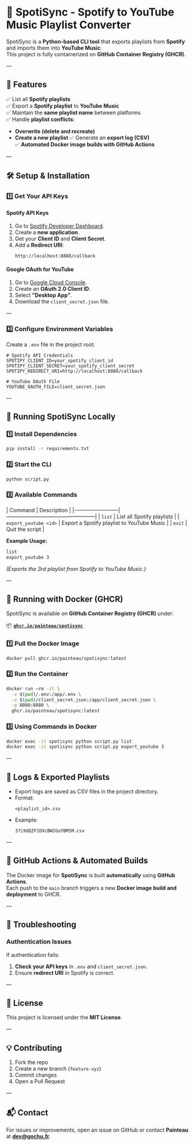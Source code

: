 # 🎵 SpotiSync - Spotify to YouTube Music Playlist Converter

SpotiSync is a **Python-based CLI tool** that exports playlists from **Spotify** and imports them into **YouTube Music**.  
This project is fully containerized on **GitHub Container Registry (GHCR)**.

—

## 📌 Features
✅ List all **Spotify playlists**  
✅ Export a **Spotify playlist** to **YouTube Music**  
✅ Maintain the **same playlist name** between platforms  
✅ Handle **playlist conflicts**:
   - **Overwrite (delete and recreate)**
   - **Create a new playlist**
✅ Generate an **export log (CSV)**  
✅ **Automated Docker image builds with GitHub Actions**  

—

## 🛠 Setup & Installation

### **1️⃣ Get Your API Keys**
#### **Spotify API Keys**
1. Go to [Spotify Developer Dashboard](https://developer.spotify.com/dashboard).
2. Create a **new application**.
3. Get your **Client ID** and **Client Secret**.
4. Add a **Redirect URI**:  
   ```
   http://localhost:8888/callback
   ```

#### **Google OAuth for YouTube**
1. Go to [Google Cloud Console](https://console.cloud.google.com/apis/credentials).
2. Create an **OAuth 2.0 Client ID**.
3. Select **”Desktop App”**.
4. Download the `client_secret.json` file.

—

### **2️⃣ Configure Environment Variables**
Create a `.env` file in the project root:

```
# Spotify API Credentials
SPOTIPY_CLIENT_ID=your_spotify_client_id
SPOTIPY_CLIENT_SECRET=your_spotify_client_secret
SPOTIPY_REDIRECT_URI=http://localhost:8888/callback

# YouTube OAuth File
YOUTUBE_OAUTH_FILE=client_secret.json
```

—

## 🚀 Running SpotiSync Locally

### **1️⃣ Install Dependencies**
```bash
pip install -r requirements.txt
```

### **2️⃣ Start the CLI**
```bash
python script.py
```

### **3️⃣ Available Commands**
| Command                 | Description                                      |
|-————————|—————————————————|
| `list`                 | List all Spotify playlists                        |
| `export_youtube <id>`  | Export a Spotify playlist to YouTube Music        |
| `exit`                 | Quit the script                                   |

**Example Usage:**
```bash
list
export_youtube 3
```
*(Exports the 3rd playlist from Spotify to YouTube Music.)*

—

## 🐳 Running with Docker (GHCR)

SpotiSync is available on **GitHub Container Registry (GHCR)** under:

📦 **[`ghcr.io/painteau/spotisync`](https://github.com/painteau/spotisync/pkgs/container/spotisync)**

### **1️⃣ Pull the Docker Image**
```bash
docker pull ghcr.io/painteau/spotisync:latest
```

### **2️⃣ Run the Container**
```bash
docker run —rm -it \
  -v $(pwd)/.env:/app/.env \
  -v $(pwd)/client_secret.json:/app/client_secret.json \
  -p 8080:8080 \
  ghcr.io/painteau/spotisync:latest
```

### **3️⃣ Using Commands in Docker**
```bash
docker exec -it spotisync python script.py list
docker exec -it spotisync python script.py export_youtube 3
```

—

## 📂 Logs & Exported Playlists
- Export logs are saved as CSV files in the project directory.
- Format:  
  ```
  <playlist_id>.csv
  ```
- Example:
  ```
  37i9dQZF1DXcBWIGoYBM5M.csv
  ```

—

## 🔄 GitHub Actions & Automated Builds

The Docker image for **SpotiSync** is built **automatically** using **GitHub Actions**.  
Each push to the `main` branch triggers a new **Docker image build and deployment** to GHCR.

—

## 🔧 Troubleshooting
### **Authentication Issues**
If authentication fails:
1. **Check your API keys** in `.env` and `client_secret.json`.
2. Ensure **redirect URI** in Spotify is correct.

—

## 📜 License
This project is licensed under the **MIT License**.

—

## 💡 Contributing
1. Fork the repo  
2. Create a new branch (`feature-xyz`)  
3. Commit changes  
4. Open a Pull Request  

—

## 📬 Contact
For issues or improvements, open an issue on GitHub or contact **Painteau** at **dev@gochu.fr**.
